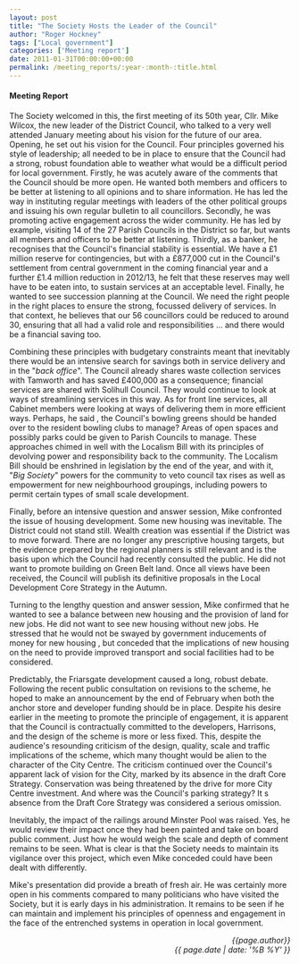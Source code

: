 ```yaml
---
layout: post
title: "The Society Hosts the Leader of the Council"
author: "Roger Hockney"
tags: ["Local government"]
categories: ['Meeting report']
date: 2011-01-31T00:00:00+00:00
permalink: /meeting_reports/:year-:month-:title.html
---
```

#### Meeting Report ####

The Society welcomed in this, the first meeting of its 50th year, Cllr. Mike Wilcox, the new leader of the District Council, who talked to a very well attended January meeting about his vision for the future of our area. Opening, he set out his vision for the Council. Four principles governed his style of leadership; all needed to be in place to ensure that the Council had a strong, robust foundation able to weather what would be a difficult period for local government. Firstly, he was acutely aware of the comments that the Council should be more open. He wanted both members and officers to be better at listening to all opinions and to share information. He has led the way in instituting regular meetings with leaders of the other political groups and issuing his own regular bulletin to all councillors. Secondly, he was promoting active engagement across the wider community. He has led by example, visiting 14 of the 27 Parish Councils in the District so far, but wants all members and officers to be better at listening. Thirdly, as a banker, he recognises that the Council's financial stability is essential. We have a £1 million reserve for contingencies, but with a £877,000 cut in the Council's settlement from central government in the coming financial year and a further £1.4 million reduction in 2012/13, he felt that these reserves may well have to be eaten into, to sustain services at an acceptable level. Finally, he wanted to see succession planning at the Council. We need the right people in the right places to ensure the strong, focussed delivery of services. In that context, he believes that our 56 councillors could be reduced to around 30, ensuring that all had a valid role and responsibilities ... and there would be a financial saving too. 

Combining these principles with budgetary constraints meant that inevitably there would be an intensive search for savings both in service delivery and in the "*back office*". The Council already shares waste collection services with Tamworth and has saved £400,000 as a consequence; financial services are shared with Solihull Council. They would continue to look at ways of streamlining services in this way. As for front line services, all Cabinet members were looking at ways of delivering them in more efficient ways. Perhaps, he said , the Council's bowling greens should be handed over to the resident bowling clubs to manage? Areas of open spaces and possibly parks could be given to Parish Councils to manage. These approaches chimed in well with the Localism Bill with its principles of devolving power and responsibility back to the community. The Localism Bill should be enshrined in legislation by the end of the year, and with it, "*Big Society*" powers for the community to veto council tax rises as well as empowerment for new neighbourhood groupings, including powers to permit certain types of small scale development. 

Finally, before an intensive question and answer session, Mike confronted the issue of housing development. Some new housing was inevitable. The District could not stand still. Wealth creation was essential if the District was to move forward. There are no longer any prescriptive housing targets, but the evidence prepared by the regional planners is still relevant and is the basis upon which the Council had recently consulted the public. He did not want to promote building on Green Belt land. Once all views have been received, the Council will publish its definitive proposals in the Local Development Core Strategy in the Autumn. 

Turning to the lengthy question and answer session, Mike confirmed that he wanted to see a balance between new housing and the provision of land for new jobs. He did not want to see new housing without new jobs. He stressed that he would not be swayed by government inducements of money for new housing , but conceded that the implications of new housing on the need to provide improved transport and social facilities had to be considered. 

Predictably, the Friarsgate development caused a long, robust debate. Following the recent public consultation on revisions to the scheme, he hoped to make an announcement by the end of February when both the anchor store and developer funding should be in place. Despite his desire earlier in the meeting to promote the principle of engagement, it is apparent that the Council is contractually committed to the developers, Harrisons, and the design of the scheme is more or less fixed. This, despite the audience's resounding criticism of the design, quality, scale and traffic implications of the scheme, which many thought would be alien to the character of the City Centre. The criticism continued over the Council's apparent lack of vision for the City, marked by its absence in the draft Core Strategy. Conservation was being threatened by the drive for more City Centre investment. And where was the Council's parking strategy? It s absence from the Draft Core Strategy was considered a serious omission. 

Inevitably, the impact of the railings around Minster Pool was raised. Yes, he would review their impact once they had been painted and take on board public comment. Just how he would weigh the scale and depth of comment remains to be seen. What is clear is that the Society needs to maintain its vigilance over this project, which even Mike conceded could have been dealt with differently. 

Mike's presentation did provide a breath of fresh air. He was certainly more open in his comments compared to many politicians who have visited the Society, but it is early days in his administration. It remains to be seen if he can maintain and implement his principles of openness and engagement in the face of the entrenched systems in operation in local government. 


<p align="right"><i> {{page.author}} <br> {{ page.date | date: '%B %Y' }} </i></p>
